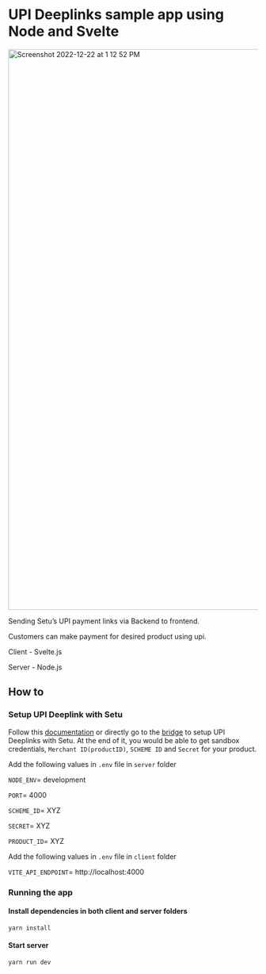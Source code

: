 # UPI Deeplinks sample app using Node and Svelte

<img width="1131" alt="Screenshot 2022-12-22 at 1 12 52 PM" src="https://user-images.githubusercontent.com/76595361/209083136-55da0e9e-5272-4889-9ab4-ad935af7e2e1.png">

Sending Setu’s UPI payment links via Backend to frontend.

Customers can make payment for desired product using upi.

Client - Svelte.js

Server - Node.js

## How to

### Setup UPI Deeplink with Setu

Follow this [documentation](https://docs.setu.co/payments/upi-deeplinks/quickstart) or directly go to the [bridge](https://bridge.setu.co/) to setup UPI Deeplinks with Setu. At the end of it, you would be able to get sandbox credentials, `Merchant ID(productID)`, `SCHEME ID` and `Secret` for your product.

Add the following values in `.env` file in `server` folder

`NODE_ENV`= development

`PORT`= 4000

`SCHEME_ID`= XYZ

`SECRET`= XYZ

`PRODUCT_ID`= XYZ

Add the following values in `.env` file in `client` folder

`VITE_API_ENDPOINT`= http://localhost:4000


### Running the app

#### Install dependencies in both client and server folders

`yarn install`

#### Start server

`yarn run dev`
